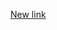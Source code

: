 [New link](https://share.streamlit.io/juliarebrova/streamlit_freecodecamp/main/app_3_eda_basketball/basketball_app.py)
